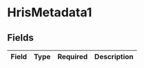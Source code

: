 # HrisMetadata1


## Fields

| Field       | Type        | Required    | Description |
| ----------- | ----------- | ----------- | ----------- |